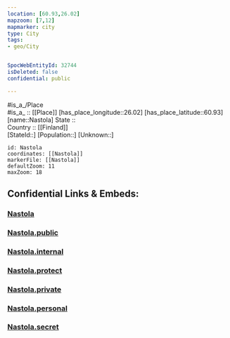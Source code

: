 ```yaml
---
location: [60.93,26.02] 
mapzoom: [7,12] 
mapmarker: city 
type: City
tags:
- geo/City


SpocWebEntityId: 32744
isDeleted: false
confidential: public

---
```

#is_a_/Place  
#is_a_ :: [[Place]] 
[has_place_longitude::26.02] 
[has_place_latitude::60.93] 
[name::Nastola] 
State ::  
Country :: [[Finland]]  
[StateId::] 
[Population::] 
[Unknown::] 


```leaflet
id: Nastola
coordinates: [[Nastola]] 
markerFile: [[Nastola]] 
defaultZoom: 11 
maxZoom: 18
```


## Confidential Links & Embeds: 

### [Nastola](/_Standards/Earth/Continent/Europe/Europe~North/Finland/Provinces~Finland/Southern_Finland/counties~Southern_Finland/Päijät-Häme/City/Nastola.md) 

### [Nastola.public](/_public/Earth/Continent/Europe/Europe~North/Finland/Provinces~Finland/Southern_Finland/counties~Southern_Finland/Päijät-Häme/City/Nastola.public.md) 

### [Nastola.internal](/_internal/Earth/Continent/Europe/Europe~North/Finland/Provinces~Finland/Southern_Finland/counties~Southern_Finland/Päijät-Häme/City/Nastola.internal.md) 

### [Nastola.protect](/_protect/Earth/Continent/Europe/Europe~North/Finland/Provinces~Finland/Southern_Finland/counties~Southern_Finland/Päijät-Häme/City/Nastola.protect.md) 

### [Nastola.private](/_private/Earth/Continent/Europe/Europe~North/Finland/Provinces~Finland/Southern_Finland/counties~Southern_Finland/Päijät-Häme/City/Nastola.private.md) 

### [Nastola.personal](/_personal/Earth/Continent/Europe/Europe~North/Finland/Provinces~Finland/Southern_Finland/counties~Southern_Finland/Päijät-Häme/City/Nastola.personal.md) 

### [Nastola.secret](/_secret/Earth/Continent/Europe/Europe~North/Finland/Provinces~Finland/Southern_Finland/counties~Southern_Finland/Päijät-Häme/City/Nastola.secret.md)

